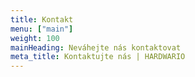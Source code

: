 ```yaml
---
title: Kontakt
menu: ["main"]
weight: 100
mainHeading: Neváhejte nás kontaktovat
meta_title: Kontaktujte nás | HARDWARIO
---
```

